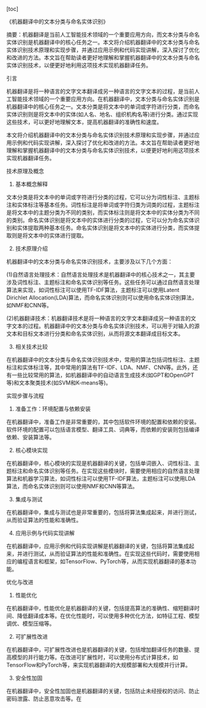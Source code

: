 
[toc]                    
                
                
《机器翻译中的文本分类与命名实体识别》

摘要：机器翻译是当前人工智能技术领域的一个重要应用方向，而文本分类与命名实体识别是机器翻译中的核心任务之一。本文将介绍机器翻译中的文本分类与命名实体识别技术原理和实现步骤，并通过应用示例和代码实现讲解，深入探讨了优化和改进的方法。本文旨在帮助读者更好地理解和掌握机器翻译中的文本分类与命名实体识别技术，以便更好地利用这项技术实现机器翻译任务。

引言

机器翻译是将一种语言的文字文本翻译成另一种语言的文字文本的过程，是当前人工智能技术领域的一个重要应用方向。在机器翻译中，文本分类与命名实体识别是机器翻译中的核心任务之一。文本分类是将文本中的单词或字符进行分类，而命名实体识别则是将文本中的实体(如人名、地名、组织机构名等)进行分类。通过实现这些技术，可以更好地理解文本，提高机器翻译的准确性和速度。

本文将介绍机器翻译中的文本分类与命名实体识别技术原理和实现步骤，并通过应用示例和代码实现讲解，深入探讨了优化和改进的方法。本文旨在帮助读者更好地理解和掌握机器翻译中的文本分类与命名实体识别技术，以便更好地利用这项技术实现机器翻译任务。

技术原理及概念

1. 基本概念解释

文本分类是将文本中的单词或字符进行分类的过程，它可以分为词性标注、主题标注和实体标注等基本任务。词性标注是将单词或字符归类为词类的过程，主题标注是将文本中的主题分类为不同的类别，而实体标注则是将文本中的实体分类为不同的类别。命名实体识别是将文本中的实体进行分类的过程，它可以分为命名实体识别和实体提取两种基本任务。命名实体识别是将文本中的实体进行分类，而实体提取则是将文本中的实体进行提取。

2. 技术原理介绍

机器翻译中的文本分类与命名实体识别技术，主要涉及以下几个方面：

(1)自然语言处理技术：自然语言处理技术是机器翻译中的核心技术之一，其主要涉及词性标注、主题标注和命名实体识别等任务。这些任务可以通过自然语言处理算法来实现，如词性标注可以使用TF-IDF算法，主题标注可以使用Latent Dirichlet Allocation(LDA)算法，而命名实体识别则可以使用命名实体识别算法，如NMF和CNN等。

(2)机器翻译技术：机器翻译技术是将一种语言的文字文本翻译成另一种语言的文字文本的过程。机器翻译中的文本分类与命名实体识别技术，可以用于对输入的源文本和目标文本进行分类和命名实体识别，从而将源文本翻译成目标文本。

3. 相关技术比较

在机器翻译中的文本分类与命名实体识别技术中，常用的算法包括词性标注、主题标注和实体标注等，其中常用的算法有TF-IDF、LDA、NMF、CNN等。此外，还有一些比较常用的算法，如机器翻译中的自动语言生成技术(如GPT和OpenGPT等)和文本聚类技术(如SVM和K-means等)。

实现步骤与流程

1. 准备工作：环境配置与依赖安装

在机器翻译中，准备工作是非常重要的，其中包括软件环境的配置和依赖的安装。软件环境的配置可以包括语言模型、翻译工具、词典等，而依赖的安装则包括编译依赖、安装算法等。

2. 核心模块实现

在机器翻译中，核心模块的实现是机器翻译的关键，包括单词嵌入、词性标注、主题标注和命名实体识别等任务。在实现这些模块时，需要使用相应的自然语言处理算法和机器学习算法，如词性标注可以使用TF-IDF算法，主题标注可以使用LDA算法，而命名实体识别则可以使用NMF和CNN等算法。

3. 集成与测试

在机器翻译中，集成与测试也是非常重要的，包括将算法集成起来，并进行测试，从而验证算法的性能和准确性。

4. 应用示例与代码实现讲解

在机器翻译中，应用示例和代码实现讲解是机器翻译的关键，包括将算法集成起来，并进行测试，从而验证算法的性能和准确性。在实现这些代码时，需要使用相应的编程语言和框架，如TensorFlow、PyTorch等，从而实现机器翻译的基本功能。

优化与改进

1. 性能优化

在机器翻译中，性能优化是机器翻译的关键，包括提高算法的准确性、缩短翻译时间、降低翻译成本等。在优化性能时，可以使用多种优化方法，如特征工程、模型调优、模型压缩等。

2. 可扩展性改进

在机器翻译中，可扩展性改进也是机器翻译的关键，包括增加翻译任务的数量、提高模型的并行能力等。在改进可扩展性时，可以使用分布式计算技术，如TensorFlow和PyTorch等，来实现机器翻译的大规模部署和大规模并行计算。

3. 安全性加固

在机器翻译中，安全性加固也是机器翻译的关键，包括防止未经授权的访问、防止密码泄露、防止恶意攻击等。在

